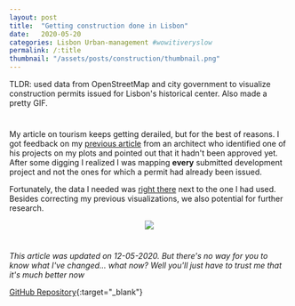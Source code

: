 ```yaml
---
layout: post
title:  "Getting construction done in Lisbon"
date:   2020-05-20
categories: Lisbon Urban-management #wowitiveryslow
permalink: /:title
thumbnail: "/assets/posts/construction/thumbnail.png"
---
```

TLDR: used data from OpenStreetMap and city government to visualize construction permits issued for Lisbon's historical center. Also made a pretty GIF.

<h1 id="posts-label"></h1>

My article on tourism keeps getting derailed, but for the best of reasons. I got feedback on my [previous article](https://ricardozacarias.com/baixa) from an architect who identified one of his projects on my plots and pointed out that it hadn't been approved yet. After some digging I realized I was mapping **every** submitted development project and not the ones for which a permit had already been issued. 

Fortunately, the data I needed was [right there]([http://geodados.cm-lisboa.pt/datasets/alvar%C3%A1s-para-obras-de-edifica%C3%A7%C3%A3o-e-demoli%C3%A7%C3%A3o](http://geodados.cm-lisboa.pt/datasets/alvarás-para-obras-de-edificação-e-demolição)) next to the one I had used. Besides correcting my previous visualizations, we also potential for further research.

<p align="center">
  <img src="/assets/posts/baixa/baixa_animation.gif" />
</p>

<h1 id="posts-label"></h1>

*This article was updated on 12-05-2020. But there's no way for you to know what I've changed... what now? Well you'll just have to trust me that it's much better now*

[GitHub Repository](https://github.com/ricardozacarias/lisbon-buildings){:target="_blank"}